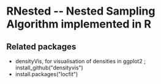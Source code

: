 RNested -- Nested Sampling Algorithm implemented in R
=====================================================

Related packages
----------------

* densityVis, for visualisation of densities in ggplot2 ; install_github("densityvis")
* install.packages("locfit")


